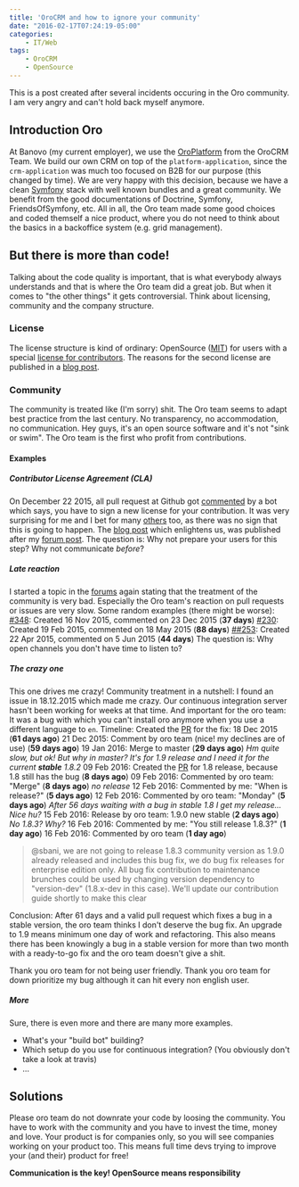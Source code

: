 ```yaml
---
title: 'OroCRM and how to ignore your community'
date: "2016-02-17T07:24:19-05:00"
categories:
    - IT/Web
tags:
    - OroCRM
    - OpenSource
---
```


This is a post created after several incidents occuring in the Oro community. I am very angry and can't hold back myself anymore.
## Introduction Oro
At Banovo (my current employer), we use the [OroPlatform](http://www.orocrm.com/oro-platform) from the OroCRM Team. We build our own CRM on top of the `platform-application`, since the `crm-application` was much too focused on B2B for our purpose (this changed by time).
We are very happy with this decision, because we have a clean [Symfony](https://symfony.com/) stack with well known bundles and a great community. We benefit from the good documentations of Doctrine, Symfony, FriendsOfSymfony, etc.
All in all, the Oro team made some good choices and coded themself a nice product, where you do not need to think about the basics in a backoffice system (e.g. grid management).
## But there is more than code!
Talking about the code quality is important, that is what everybody always understands and that is where the Oro team did a great job. But when it comes to "the other things" it gets controversial. Think about licensing, community and the company structure.
### License
The license structure is kind of ordinary: OpenSource ([MIT](https://github.com/orocrm/platform/blob/master/LICENSE)) for users with a special [license for contributors](http://www.orocrm.com/contributor-license-agreement). The reasons for the second license are  published in a [blog post](http://www.orocrm.com/blog/news/why-oro-implemented-a-new-developer-contribution-process).
### Community
The community is treated like (I'm sorry) shit. The Oro team seems to adapt best practice from the last century. No transparency, no accommodation, no communication. Hey guys, it's an open source software and it's not "sink or swim". The Oro team is the first who profit from contributions.
#### Examples
##### Contributor License Agreement (CLA)
On December 22 2015, all pull request at Github got [commented](https://github.com/orocrm/platform/pull/369#issuecomment-166718262) by a bot which says, you have to sign a new license for your contribution. It was very surprising for me and I bet for many [others](https://github.com/orocrm/platform/pull/233#issuecomment-166770463) too, as there was no sign that this is going to happen.
The [blog post](http://www.orocrm.com/blog/news/why-oro-implemented-a-new-developer-contribution-process) which enlightens us, was published after my [forum post](http://www.orocrm.com/forums/topic/contribution-license-agreement-cla).
The question is: Why not prepare your users for this step? Why not communicate *before*?
##### Late reaction
I started a topic in the [forums](http://www.orocrm.com/forums/topic/bad-community-treatment) again stating that the treatment of the community is very bad. Especially the Oro team's reaction on pull requests or issues are very slow.
Some random examples (there might be worse):
[#348](https://github.com/orocrm/platform/pull/348): Created 16 Nov 2015, commented on 23 Dec 2015 (**37 days**)
[#230](https://github.com/orocrm/platform/pull/230): Created 19 Feb 2015, commented on 18 May 2015 (**88 days**)
[##253](https://github.com/orocrm/platform/issues/253): Created 22 Apr 2015, commented on 5 Jun 2015 (**44 days**)
The question is: Why open channels you don't have time to listen to?
##### The crazy one
This one drives me crazy! Community treatment in a nutshell:
I found an issue in 18.12.2015 which made me crazy. Our continuous integration server hasn't been working for weeks at that time.
And important for the oro team: It was a bug with which you can't install oro anymore when you use a different language to `en`.
Timeline:
Created the [PR](https://github.com/orocrm/platform/pull/369) for the fix: 18 Dec 2015 (**61 days ago**)
21 Dec 2015: Comment by oro team (nice! my declines are of use) (**59 days ago**)
19 Jan 2016: Merge to master (**29 days ago**)
*Hm quite slow, but ok! But why in master? It's for 1.9 release and I need it for the current **stable** 1.8.2*
09 Feb 2016: Created the [PR](https://github.com/orocrm/platform/pull/392) for 1.8 release, because 1.8 still has the bug (**8 days ago**)
09 Feb 2016: Commented by oro team: "Merge" (**8 days ago**)
*no release*
12 Feb 2016: Commented by me: "When is release?" (**5 days ago**)
12 Feb 2016: Commented by oro team: "Monday" (**5 days ago**)
*After 56 days waiting with a bug in stable 1.8 I get my release... Nice hu?*
15 Feb 2016: Release by oro team: 1.9.0 new stable (**2 days ago**)
*No 1.8.3? Why?*
16 Feb 2016: Commented by me: "You still release 1.8.3?" (**1 day ago**)
16 Feb 2016: Commented by oro team (**1  day ago**)
> @sbani, we are not going to release 1.8.3 community version as 1.9.0 already released and includes this bug fix, we do bug fix releases for enterprise edition only.
All bug fix contribution to maintenance brunches could be used by changing version dependency to "version-dev" (1.8.x-dev in this case). We'll update our contribution guide shortly to make this clear

Conclusion:
After 61 days and a valid pull request which fixes a bug in a stable version, the oro team thinks I don't deserve the bug fix. An upgrade to 1.9 means minimum one day of work and refactoring. This also means there has been knowingly a bug in a stable version for more than two month with a ready-to-go fix and the oro team doesn't give a shit.

Thank you oro team for not being user friendly. Thank you oro team for down prioritize my bug although it can hit every non english user.
##### More
Sure, there is even more and there are many more examples.
- What's your "build bot" building?
- Which setup do you use for continuous integration? (You obviously don't take a look at travis)
- ...
## Solutions
Please oro team do not downrate your code by loosing the community. You have to work with the community and you have to invest the time, money and love. Your product is for companies only, so you will see companies working on your product too. This means full time devs trying to improve your (and their) product for free!

**Communication is the key! OpenSource means responsibility**
